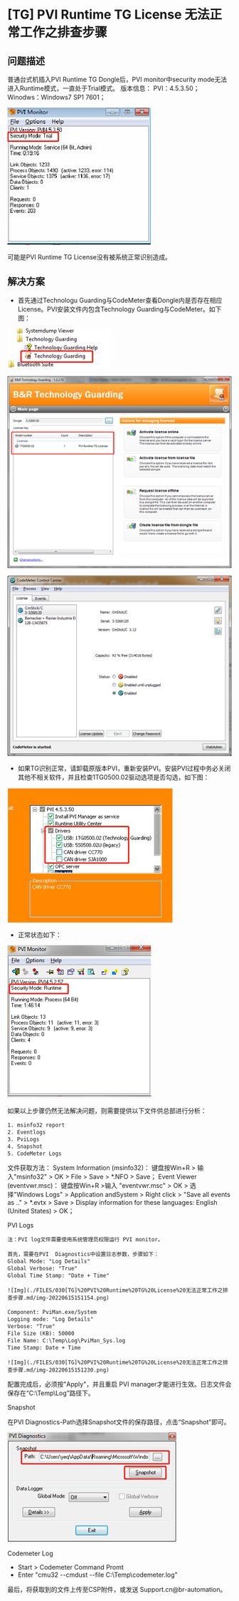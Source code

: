# [TG] PVI Runtime TG License 无法正常工作之排查步骤
## 问题描述
普通台式机插入PVI Runtime TG Dongle后，PVI monitor中security mode无法进入Runtime模式，一直处于Trial模式。
版本信息：
PVI：4.5.3.50；
Winodws：Windows7 SP1 7601；

![Img](./FILES/030[TG]%20PVI%20Runtime%20TG%20License%20无法正常工作之排查步骤.md/img-20220615142648.png)

可能是PVI Runtime TG License没有被系统正常识别造成。
## 解决方案
- 首先通过Technologu Guarding与CodeMeter查看Dongle内是否存在相应License。PVI安装文件内包含Technology Guarding与CodeMeter。如下图：

![Img](./FILES/030[TG]%20PVI%20Runtime%20TG%20License%20无法正常工作之排查步骤.md/img-20220615142849.png)

![Img](./FILES/030[TG]%20PVI%20Runtime%20TG%20License%20无法正常工作之排查步骤.md/img-20220615150706.png)

![Img](./FILES/030[TG]%20PVI%20Runtime%20TG%20License%20无法正常工作之排查步骤.md/img-20220615150723.png)

-  如果TG识别正常，请卸载原版本PVI，重新安装PVI。安装PVI过程中务必关闭其他不相关软件，并且检查1TG0500.02驱动选项是否勾选，如下图：

![Img](./FILES/030[TG]%20PVI%20Runtime%20TG%20License%20无法正常工作之排查步骤.md/img-20220615150858.png)

- 正常状态如下：

![Img](./FILES/030[TG]%20PVI%20Runtime%20TG%20License%20无法正常工作之排查步骤.md/img-20220615150927.png)

如果以上步骤仍然无法解决问题，则需要提供以下文件供总部进行分析：


	1. msinfo32 report
	2. Eventlogs
	3. PviLogs
	4. Snapshot
	5. CodeMeter Logs

文件获取方法：
System Information (msinfo32)：
    键盘按Win+R > 输入"msinfo32" > OK > File > Save > *.NFO > Save；
Event Viewer (eventvwr.msc)：
    键盘按Win+R  >输入 "eventvwr.msc" > OK > 选择"Windows Logs" > Application andSystem > Right click > "Save all events as .." > *.evtx > Save > Display information for these languages: English (United States) > OK；

PVI Logs

    注：PVI log文件需要使用系统管理员权限运行 PVI monitor。

    首先，需要在PVI  Diagnostics中设置日志参数，步骤如下：
    Global Mode: "Log Details"
    Global Verbose: "True"
    Global Time Stamp: "Date + Time"

    ![Img](./FILES/030[TG]%20PVI%20Runtime%20TG%20License%20无法正常工作之排查步骤.md/img-20220615151154.png)

    Component: PviMan.exe/System
    Logging mode: "Log Details"
    Verbose: "True"
    File Size (KB): 50000
    File Name: C:\Temp\Log\PviMan_Sys.log
    Time Stamp: Date + Time

    ![Img](./FILES/030[TG]%20PVI%20Runtime%20TG%20License%20无法正常工作之排查步骤.md/img-20220615151230.png)

  配置完成后，必须按"Apply"，并且重启 PVI manager才能进行生效。日志文件会保存在“C:\Temp\Log”路径下。

Snapshot

在PVI  Diagnostics-Path选择Snapshot文件的保存路径，点击“Snapshot”即可。

![Img](./FILES/030[TG]%20PVI%20Runtime%20TG%20License%20无法正常工作之排查步骤.md/img-20220615151315.png)

Codemeter Log
- Start > Codemeter Command Promt
- Enter "cmu32 --cmdust --file C:\Temp\codemeter.log"



最后，将获取到的文件上传至CSP附件，或发送 Support.cn@br-automation。